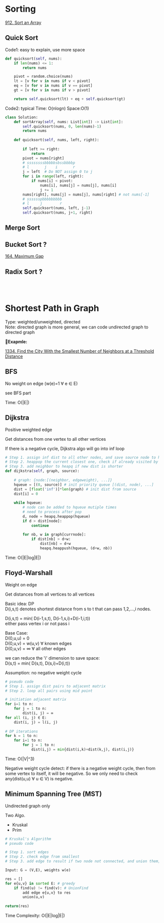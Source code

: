 # Sorting 

[912. Sort an Array](https://leetcode.com/problems/sort-an-array/)

## Quick Sort

Code1: easy to explain, use more space
```python
def quicksort(self, nums):
    if len(nums) <= 1:
        return nums

    pivot = random.choice(nums)
    lt = [v for v in nums if v < pivot]
    eq = [v for v in nums if v == pivot]
    gt = [v for v in nums if v > pivot]

    return self.quicksort(lt) + eq + self.quicksort(gt)
```

Code2: typical
Time: O(nlogn) Space:O(1)
```python
class Solution:
    def sortArray(self, nums: List[int]) -> List[int]:
        self.quicksort(nums, 0, len(nums)-1)
        return nums
    
    def quicksort(self, nums, left, right):
    
        if left >= right:
            return 
        pivot = nums[right]
        # ssssssssbbbbbsbssbbbbp
        # l       j    i       r
        j = left  # Do NOT assign 0 to j
        for i in range(left, right): 
            if nums[i] < pivot:
                nums[i], nums[j] = nums[j], nums[i]
                j += 1
        nums[right], nums[j] = nums[j], nums[right] # not nums[-1]
        # sssssspbbbbbbbbb
        # l     j        r
        self.quicksort(nums, left, j-1)
        self.quicksort(nums, j+1, right)
```

## Merge Sort

## Bucket Sort ?

[164. Maximum Gap](https://leetcode.com/problems/maximum-gap/)

## Radix Sort ?

<br></br>

# Shortest Path in Graph

Type: weighted/unweighted, directed\
Note: directed graph is more general, we can code undirected graph to directed graph


__Exapmle:__

[1334. Find the City With the Smallest Number of Neighbors at a Threshold Distance](https://leetcode.com/problems/find-the-city-with-the-smallest-number-of-neighbors-at-a-threshold-distance/)

## BFS

No weight on edge (w(e)=1 ∀ e ∈ E)

see BFS part

Time: O(|E|)

## Dijkstra

Positive weighted edge

Get distances from one vertex to all other vertices

If there is a negative cycle, Dijkstra algo will go into inf loop

```python
# Step 1. assign inf dist to all other nodes, and save source node to heapq
# Step 2. heappop the current closest one, check if already visited by dist
# Step 3. add neighbor to heapq if new dist is shorter
def dijkstra(self, graph, source):
    
    # graph: {node:[(neighbor, edgeweight), ...]}
    hqueue = [(0, source)] # init priority queue [(dist, node), ...]
    dist = [float('inf')]*len(graph) # init dist from source
    dist[i] = 0
    
    while hqueue:
        # node can be added to hqueue mutiple times
        # need to process after pop 
        d, node = heapq.heappop(hqueue)
        if d > dist[node]: 
            continue
        
        for nb, w in graph[currnode]:
            if dist[nb] > d+w:
                dist[nb] = d+w
                heapq.heappush(hqueue, (d+w, nb))
```

Time: O(|E|log|E|)


## Floyd-Warshall 

Weight on edge

Get distances from all vertices to all vertices

Basic idea: DP\
D(i,s,t) denotes shortest distance from s to t that can pass 1,2,...,i nodes. 

D(i,s,t) = min( D(i-1,s,t), D(i-1,s,i)+D(i-1,i,t)) \
either pass vertex i or not pass i

Base Case: \
D(0,u,u) = 0\
D(0,u,v) = w(u,v) ∀ known edges \
D(0,u,v) = ∞ ∀ all other edges 

we can reduce the 'i' dimension to save space:\
D(s,t) = min( D(s,t), D(s,i)+D(i,t))

Assumption: no negative weight cycle

```python
# pseudo code
# Step 1. assign dist pairs to adjacent matrix
# Step 2. loop all pairs using mid point

# initiation adjacent matrix
for i=1 to n: 
    for j = 1 to n:
        dist(i, j) = ∞ 
for all (i, j) ∈ E:
    dist(i, j) = l(i, j) 
    
# DP iterations
for k = 1 to n:
    for i=1 to n: 
        for j = 1 to n:
            dist(i,j) = min{dist(i,k)+dist(k,j), dist(i,j)}
```
Time: O(|V|^3)

Negative weight cycle detect: if there is a negative weight cycle, then from some vertex to itself, it will be negative.  So we only need to check any(dist(u,u) ∀ u ∈ V) is negative.


## Minimum Spanning Tree (MST)

Undirected graph only

Two Algo.
 * Kruskal
 * Prim
 
```python
# Kruskal's Algorithm
# pseudo code

# Step 1. sort edges
# Step 2. check edge from smallest
# Step 3. add edge to result if two node not connected, and union them, repeat

Input: G = (V,E), weights w(e)

res = []
for e{u,v} in sorted E: # greedy
    if find(u) != find(v): # UnionFind
        add edge e{u,v} to res
        union(u,v)
        
return(res)
```
Time Complexity:  O(|E|log|E|)
